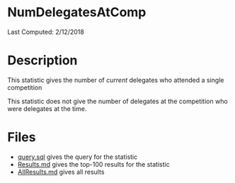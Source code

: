 # **NumDelegatesAtComp**
Last Computed: 2/12/2018

# Description
This statistic gives the number of *current* delegates who attended a single competition

This statistic does not give the number of delegates at the competition who were delegates at the time.

# Files
 - [query.sql](https://github.com/Jambrose777/JacobAmbroseWCAStatistics/blob/master/NumDelegatesAtComp/query.sql) gives the query for the statistic
 - [Results.md](https://github.com/Jambrose777/JacobAmbroseWCAStatistics/blob/master/NumDelegatesAtComp/Results.md) gives the top-100 results for the statistic
 - [AllResults.md](https://github.com/Jambrose777/JacobAmbroseWCAStatistics/blob/master/NumDelegatesAtComp/Results.md) gives all results
